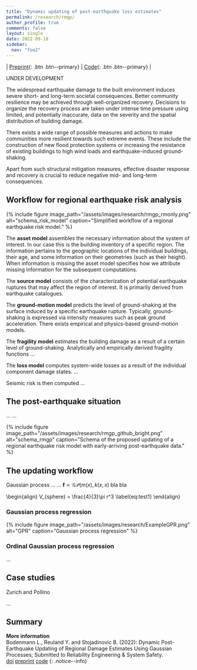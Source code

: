 ```yaml
---
title: "Dynamic updating of post-earthquake loss estimates"
permalink: /research/rmgp/
author_profile: true
comments: false
layout: single
date: 2022-09-18
sidebar:
  nav: "foo2"
---
```


| [Preprint](https://doi.org/10.31224/2205){: .btn .btn--primary} | [Code](https://github.com/bodlukas/earthquake-rmgp){: .btn .btn--primary} |

UNDER DEVELOPMENT

The widespread earthquake damage to the built environment induces severe short- and long-term societal consequences. Better community resilience may be achieved through well-organized recovery. Decisions to organize the recovery process are taken under intense time pressure using limited, and potentially inaccurate, data on the severity and the spatial distribution of building damage. 

There exists a wide range of possible measures and actions to make communities more resilient towards such extreme events. These include the construction of new flood protection systems or increasing the resistance of existing buildings to high wind loads and earthquake-induced ground-shaking. 

Apart from such structural mitigation measures, effective disaster response and recovery is crucial to reduce negative mid- and long-term consequences. 

## Workflow for regional earthquake risk analysis



{% include figure image_path="/assets/images/research/rmgp_rmonly.png" alt="schema_risk_model" caption="Simplified workflow of a regional earthquake risk model." %}

The **asset model** assembles the necessary information about the system of interest. In our case this is the building inventory of a specific region. The information pertains to the geographic locations of the individual buildings, their age, and some information on their geometries (such as their height). When information is missing the asset model specifies how we attribute missing information for the subsequent computations.

The **source model** consists of the characterization of potential earthquake ruptures that may affect the region of interest. It is primarily derived from earthquake catalogues. 

The **ground-motion model** predicts the level of ground-shaking at the surface induced by a specific earthquake rupture. Typically, ground-shaking is expressed via intensity measures such as peak ground acceleration. There exists empirical and physics-based ground-motion models. 

The **fragility model** estimates the building damage as a result of a certain level of ground-shaking. Analytically and empirically derived fragility functions ...

The **loss model** computes system-wide losses as a result of the individual component damage states. ... 

Seismic risk is then computed ... 

## The post-earthquake situation

... 
...

{% include figure image_path="/assets/images/research/rmgp_github_bright.png" alt="schema_rmgp" caption="Schema of the proposed updating of a regional earthquake risk model with early-arriving post-earthquake data." %}

## The updating workflow

Gaussian process ... ... $\mathbf{f}\propto \mathcal{GP}(m(x),k(x,x)$ bla bla 

\begin{align}
  V_{sphere} = \frac{4}{3}\pi r^3 \label{eq:test1}
\end{align}

### Gaussian process regression

{% include figure image_path="/assets/images/research/ExampleGPR.png" alt="GPR" caption="Gaussian process regression" %}

### Ordinal Gaussian process regression

...

## Case studies

Zurich and Pollino

...

## Summary

**More information** <br /> Bodenmann L., Reuland Y. and Stojadinovic B. (2022): Dynamic Post-Earthquake Updating of Regional Damage Estimates Using Gaussian Processes; Submitted to Reliability Engineering & System Safety. <br /> <a class="btn btn--primary" href="https://doi.org/10.31224/2205"> <i class="fa fa-link"></i> doi</a> <a class="btn btn--primary" href="https://engrxiv.org/preprint/download/2205/4410/3347"> <i class="fa fa-file-pdf fa-lg"></i> preprint</a> <a class="btn btn--primary" href="https://github.com/bodlukas/earthquake-rmgp"> <i class="fa fa-code" aria-hidden="true"></i> code</a>
{: .notice--info}



